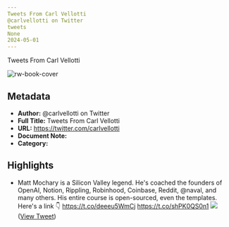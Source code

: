 ```yaml
---
Tweets From Carl Vellotti
@carlvellotti on Twitter
tweets
None
2024-05-01
---
```

Tweets From Carl Vellotti

![rw-book-cover](https://pbs.twimg.com/profile_images/1645634844934938627/ha14RPIK.jpg)

## Metadata
- **Author:** @carlvellotti on Twitter
- **Full Title:** Tweets From Carl Vellotti
- **URL:** https://twitter.com/carlvellotti
- **Document Note:** 
- **Category:**

## Highlights
- Matt Mochary is a Silicon Valley legend.
  He's coached the founders of OpenAI, Notion, Rippling, Robinhood, Coinbase, Reddit, @naval, and many others.
  His entire course is open-sourced, even the templates. Here's a link 👇
  https://t.co/deeeu5WmCj https://t.co/shPK0QS0n1
  ![](https://pbs.twimg.com/media/F4epolLXcAAr-yh.jpg) ([View Tweet](https://twitter.com/carlvellotti/status/1695510303432200245))
